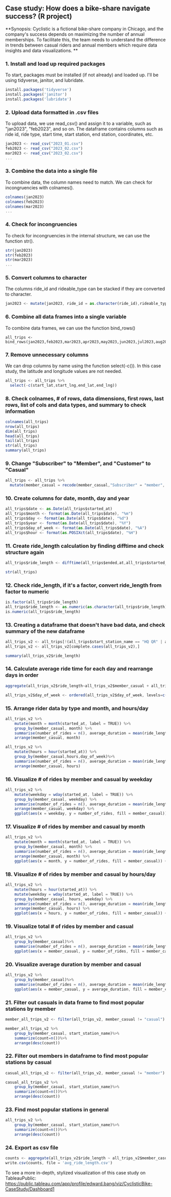 ## Case study: How does a bike-share navigate success? (R project)

**Synopsis: Cyclistic is a fictional bike-share company in Chicago, and the company's success depends on maximizing the number of annual memberships. To facilitate this, the team needs to understand the difference in trends between casual riders and annual members which require data insights and data visualizations. ** 

### 1. Install and load up required packages

To start, packages must be installed (if not already) and loaded up. I'll be using tidyverse, janitor, and lubridate. 

```javascript
install.packages('tidyverse')
install.packages('janitor')
install.packages('lubridate')
```

### 2. Upload data formatted in .csv files

To upload data, we use read_csv() and assign it to a variable, such as "jan2023", "feb2023", and so on. The dataframe contains columns such as ride id, ride type, start time, start station, end station, coordinates, etc.

```javascript
jan2023 <- read_csv("2023_01.csv")
feb2023 <- read_csv("2023_02.csv")
mar2023 <- read_csv("2023_02.csv")
...
```

### 3. Combine the data into a single file

To combine data, the column names need to match. We can check for incongruencies with colnames().

```javascript
colnames(jan2023)
colnames(feb2023)
colnames(mar2023)
...
```

### 4. Check for incongruencies

To check for incongruencies in the internal structure, we can use the function str().

```javascript
str(jan2023)
str(feb2023)
str(mar2023)
...
```

### 5. Convert columns to character

The columns ride_id and rideable_type can be stacked if they are converted to character.

```javascript
jan2023 <- mutate(jan2023, ride_id = as.character(ride_id),rideable_type = as.character(rideable_type))
```
### 6. Combine all data frames into a single variable

To combine data frames, we can use the function bind_rows()

```
all_trips <- bind_rows(jan2023,feb2023,mar2023,apr2023,may2023,jun2023,jul2023,aug2023,spe2023,oct2023,nov2023,dec2023)
```

### 7. Remove unnecessary columns

We can drop columns by name using the function select(-c()). In this case study, the latitude and longitude values are not needed.

```javascript
all_trips <- all_trips %>%
  select(-c(start_lat,start_lng,end_lat,end_lng))
```

### 8. Check colnames, # of rows, data dimensions, first rows, last rows, list of cols and data types, and summary to check information



```javascript
colnames(all_trips)
nrow(all_trips)
dim(all_trips)
head(all_trips)
tail(all_trips)
str(all_trips)
summary(all_trips)
```

### 9. Change "Subscriber" to "Member", and "Customer" to "Casual"

```javascript
all_trips <- all_trips %>%
  mutate(member_casual = recode(member_casual,"Subscriber" = "member", "Customer" = "casual"))
```

### 10. Create columns for date, month, day and year

```javascript
all_trips$date <- as.Date(all_trips$started_at)
all_trips$month <- format(as.Date(all_trips$date), "%m")
all_trips$day <- format(as.Date(all_trips$date), "%d")
all_trips$year <- format(as.Date(all_trips$date), "%Y")
all_trips$day_of_week <- format(as.Date(all_trips$date), "%A")
all_trips$hour <- format(as.POSIXct(all_trips$date), "%H")
```

### 11. Create ride_length calculation by finding difftime and check structure again

```javascript
all_trips$ride_length <- difftime(all_trips$ended,at,all_trips$started_at)

str(all_trips)
```

### 12. Check ride_length, if it's a factor, convert ride_length from factor to numeric

```javascript
is.factor(all_trips$ride_length)
all_trips$ride_length <- as.numeric(as.character(all_trips$ride_length))
is.numeric(all_trips$ride_length)
```

### 13. Creating a dataframe that doesn't have bad data, and check summary of the new dataframe

```javascript
all_trips_v2 <- all_trips[!(all_trips$start_station_name == "HQ QR" | all_trips$ride_length<0),]
all_trips_v2 <- all_trips_v2[complete.cases(all_trips_v2),]

summary(all_trips_v2$ride_length)
```

### 14. Calculate average ride time for each day and rearrange days in order

```javascript
aggregate(all_trips_v2$ride_length~all_trips_v2$member_casual + all_trips_v2$day_of_week, FUN=mean)

all_trips_v2$day_of_week <- ordered(all_trips_v2$day_of_week, levels=c("Sunday","Monday","Tuesday","Wednesday","Thursday","Friday","Saturday"))
```

### 15. Arrange rider data by type and month, and hours/day

```javascript
all_trips_v2 %>%
	mutate(month = month(started_at, label = TRUE)) %>%
	group_by(member_casual, month) %>%
	summarise(number_of_rides = n(), average_duration = mean(ride_length))%>%
	arrange(member_casual, month)

all_trips_v2 %>%
	mutate(hours = hour(started_at)) %>%
	group_by(member_casual,hours,day_of_week)%>%
	summarise(number_of_rides = n(), average_duration = mean(ride_length))%>%
	arrange(member_casual, hours)
```

### 16. Visualize # of rides by member and casual by weekday

```javascript
all_trips_v2 %>%
	mutate(weekday = wday(started_at, label = TRUE)) %>%
	group_by(member_casual, weekday) %>%
	summarise(number_of_rides = n(), average_duration = mean(ride_length)) %>%
	arrange(member_casual, weekday) %>%
	ggplot(aes(x = weekday, y = number_of_rides, fill = member_casual)) + geom_col(position = "dodge")
```

### 17. Visualize # of rides by member and casual by month

```javascript
all_trips_v2 %>%
	mutate(month = month(started_at, label = TRUE)) %>%
	group_by(member_casual, month) %>%
	summarise(number_of_rides = n(), average_duration = mean(ride_length)) %>%
	arrange(member_casual, month) %>%
	ggplot(aes(x = month, y = number_of_rides, fill = member_casual)) + geom_col(position = "dodge")
```

### 18. Visualize # of rides by member and casual by hours/day

```javascript
all_trips_v2 %>%
	mutate(hours = hour(started_at)) %>%
	mutate(weekday = wday(started_at, label = TRUE)) %>%
	group_by(member_casual, hours, weekday) %>%
	summarise(number_of_rides = n(), average_duration = mean(ride_length)) %>%
	arrange(member_casual, hours) %>%
	ggplot(aes(x = hours, y = number_of_rides, fill = member_casual)) + geom_col(position = "dodge")+ facet_wrap(~weekday)
```

### 19. Visualize total # of rides by member and casual

```javascript
all_trips_v2 %>%
	group_by(member_casual)%>%
	summarise(number_of_rides = n(), average_duration = mean(ride_length)) %>%
	ggplot(aes(x = member_casual, y = number_of_rides, fill = member_casual)) + geom_col(position = "dodge")
```

### 20. Visualize average duration by member and casual

```javascript
all_trips_v2 %>%
	group_by(member_casual)%>%
	summarise(number_of_rides = n(), average_duration = mean(ride_length)) %>%
	ggplot(aes(x = member_casual, y = average_duration, fill = member_casual)) + geom_col(position = "dodge")
```

### 21. Filter out casuals in data frame to find most popular stations by member

```javascript
member_all_trips_v2 <- filter(all_trips_v2, member_casual != "casual")

member_all_trips_v2 %>%
	group_by(member_casual, start_station_name)%>%
	summarize(count=n())%>%
	arrange(desc(count))
```

### 22. Filter out members in dataframe to find most popular stations by casual
```javascript
casual_all_trips_v2 <- filter(all_trips_v2, member_casual != "member")

casual_all_trips_v2 %>%
	group_by(member_casual, start_station_name)%>%
	summarize(count=n())%>%
	arrange(desc(count))
```

### 23. Find most popular stations in general
```javascript
all_trips_v2 %>%
	group_by(member_casual, start_station_name)%>%
	summarize(count=n())%>%
	arrange(desc(count))
```

### 24. Export as csv file
```javascript
counts <- aggregate(all_trips_v2$ride_length ~ all_trips_v2$member_casual + all_trips_v2$day_of_week, FUN = mean)
write.csv(counts, file = 'avg_ride_length.csv')
```
To see a more in-depth, stylized visualization of this case study on TableauPublic: <https://public.tableau.com/app/profile/edward.bang/viz/CyclisticBike-CaseStudy/Dashboard1>
